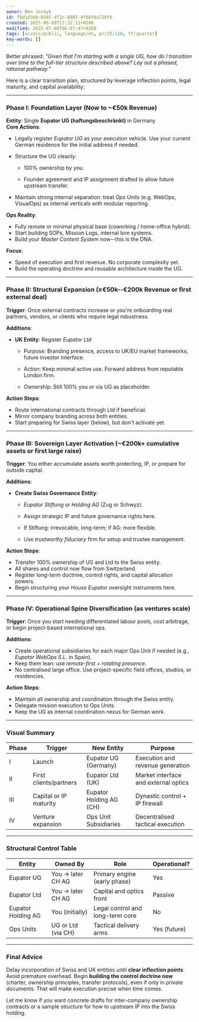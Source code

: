```yaml
---
owner: Ben Jendyk
id: f8d1d3d0-8565-4f2c-888f-4f6bf0a72bf6
created: 2025-06-08T17:32:11+0200
modified: 2025-07-08T06:07:47+0200
tags: [access/public, language/en, pr/25/116, tf/quarter]
key-words: []
---
```


Better phrased: _"Given that I'm starting with a single UG, how do I transition over time to the full-tier structure described above? Lay out a phased, rational pathway."_

Here is a clear transition plan, structured by leverage inflection points, legal maturity, and capital availability:

* * *

### **Phase I: Foundation Layer (Now to ~€50k Revenue)**

**Entity**: Single **Eupator UG (haftungsbeschränkt)** in Germany  
**Core Actions**:

- Legally register _Eupator UG_ as your execution vehicle. Use your current German residence for the initial address if needed.
- Structure the UG cleanly:

    - 100% ownership by you.

    - Founder agreement and IP assignment drafted to allow future upstream transfer.
- Maintain strong internal separation: treat _Ops Units_ (e.g. WebOps, VisualOps) as internal verticals with modular reporting.

**Ops Reality**:

- Fully remote or minimal physical base (coworking / home-office hybrid).
- Start building SOPs, Mission Logs, internal lore systems.
- Build your _Master Content System_ now--this is the DNA.

**Focus**:

- Speed of execution and first revenue. No corporate complexity yet.
- Build the operating doctrine and reusable architecture inside the UG.
* * *

### **Phase II: Structural Expansion (≥€50k--€200k Revenue or first external deal)**

**Trigger**: Once external contracts increase or you're onboarding real partners, vendors, or clients who require legal robustness.

**Additions**:

- **UK Entity**: Register _Eupator Ltd_

    - Purpose: Branding presence, access to UK/EU market frameworks, future investor interface.

    - Action: Keep minimal active use. Forward address from reputable London firm.

    - Ownership: Still 100% you or via UG as placeholder.

**Action Steps**:

- Route international contracts through Ltd if beneficial.
- Mirror company branding across both entities.
- Start preparing for Swiss layer (below), but don't activate yet.
* * *

### **Phase III: Sovereign Layer Activation (~€200k+ cumulative assets or first large raise)**

**Trigger**: You either accumulate assets worth protecting, IP, or prepare for outside capital.

**Additions**:

- **Create Swiss Governance Entity**:

    - _Eupator Stiftung_ or _Holding AG_ (Zug or Schwyz).

    - Assign strategic IP and future governance rights here.

    - If Stiftung: irrevocable, long-term; if AG: more flexible.

    - Use _trustworthy fiduciary_ firm for setup and trustee management.

**Action Steps**:

- Transfer 100% ownership of UG and Ltd to the Swiss entity.
- All shares and control now flow from Switzerland.
- Register long-term doctrine, control rights, and capital allocation powers.
- Begin structuring your _House Eupator_ oversight instruments here.
* * *

### **Phase IV: Operational Spine Diversification (as ventures scale)**

**Trigger**: Once you start needing differentiated labour pools, cost arbitrage, or begin project-based international ops.

**Additions**:

- Create operational subsidiaries for each major Ops Unit if needed (e.g., _Eupator WebOps S.L._ in Spain).
- Keep them lean: use _remote-first + rotating presence_.
- No centralised large office. Use project-specific field offices, studios, or residencies.

**Action Steps**:

- Maintain all ownership and coordination through the Swiss entity.
- Delegate mission execution to Ops Units.
- Keep the UG as internal coordination nexus for German work.
* * *

### Visual Summary

| Phase | Trigger | New Entity | Purpose | 
| ---- | ---- | ---- | ----  |
| I | Launch | Eupator UG (Germany) | Execution and revenue generation | 
| II | First clients/partners | Eupator Ltd (UK) | Market interface and external optics | 
| III | Capital or IP maturity | Eupator Holding AG (CH) | Dynastic control + IP firewall | 
| IV | Venture expansion | Ops Unit Subsidiaries | Decentralised tactical execution | 

* * *

### Structural Control Table

| Entity | Owned By | Role | Operational? | 
| ---- | ---- | ---- | ----  |
| Eupator UG | You → later CH AG | Primary engine (early phase) | Yes | 
| Eupator Ltd | You → later CH AG | Capital and optics front | Passive | 
| Eupator Holding AG | You (initially) | Legal control and long-term core | No | 
| Ops Units | UG or Ltd (via CH) | Tactical delivery arms | Yes (future) | 

* * *

### Final Advice

Delay incorporation of Swiss and UK entities until **clear inflection points**. Avoid premature overhead. Begin **building the control doctrine now** (charter, ownership principles, transfer protocols), even if only in private documents. That will make execution precise when time comes.

Let me know if you want concrete drafts for inter-company ownership contracts or a sample structure for how to upstream IP into the Swiss holding.